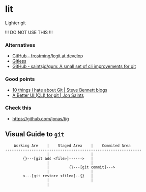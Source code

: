 # lit
Lighter git

!!! DO NOT USE THIS !!!

### Alternatives
- [GitHub - frostming/legit at develop](https://github.com/frostming/legit/tree/develop)
- [Gitless](https://gitless.com)
- [GitHub - saintsjd/gum: A small set of cli improvements for git](https://github.com/saintsjd/gum)

### Good points
- [10 things I hate about Git | Steve Bennett blogs](https://stevebennett.me/2012/02/24/10-things-i-hate-about-git/)
- [A Better UI (CLI) for git | Jon Saints](http://www.saintsjd.com/2012/01/a-better-ui-for-git/)

### Check this
- https://github.com/jonas/tig


## Visual Guide to `git`
```
    Working Are    |    Staged Area    |    Commited Area
--------------------------------------------------------------
                   |                   |
        {}---[git add <file>]------>   |
                   |                   |
                   |         {}---[git commit]--->
                   |                   |
        <---[git restore <file>]--{}   |
                   |                   |
                   |



```

